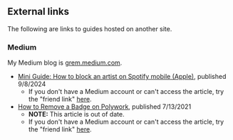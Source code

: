 ## External links

The following are links to guides hosted on another site.

### Medium

My Medium blog is [grem.medium.com](https://grem.medium.com).

- [Mini Guide: How to block an artist on Spotify mobile (Apple)](https://grem.medium.com/mini-guide-how-to-block-an-artist-on-spotify-mobile-apple-e1341cad9bc1), published 9/8/2024
  - If you don't have a Medium account or can't access the article, try the "friend link" [here](https://grem.medium.com/mini-guide-how-to-block-an-artist-on-spotify-mobile-apple-e1341cad9bc1?source=friends_link&sk=08d84420d4739d4ad0cf31840f559d55).
- [How to Remove a Badge on Polywork](https://grem.medium.com/how-to-remove-a-badge-on-polywork-dbdcdffbf950), published 7/13/2021
  - **NOTE:** This article is out of date.
  - If you don't have a Medium account or can't access the article, try the "friend link" [here](https://grem.medium.com/how-to-remove-a-badge-on-polywork-dbdcdffbf950?source=friends_link&sk=394cdba1143fb0c14382f9dd7f666de2).
  
